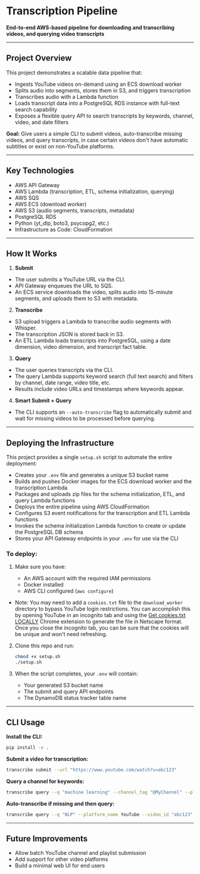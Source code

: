 # Transcription Pipeline

**End-to-end AWS-based pipeline for downloading and transcribing videos, and querying video transcripts**

---

## Project Overview

This project demonstrates a scalable data pipeline that:

- Ingests YouTube videos on-demand using an ECS download worker
- Splits audio into segments, stores them in S3, and triggers transcription
- Transcribes audio with a Lambda function
- Loads transcript data into a PostgreSQL RDS instance with full-text search capability
- Exposes a flexible query API to search transcripts by keywords, channel, video, and date filters

**Goal:** Give users a simple CLI to submit videos, auto-transcribe missing videos, and query transcripts, in case certain videos don't have automatic subtitles or exist on non-YouTube platforms.

---

## **Key Technologies**

* AWS API Gateway
* AWS Lambda (transcription, ETL, schema initialization, querying)
* AWS SQS
* AWS ECS (download worker)
* AWS S3 (audio segments, transcripts, metadata)
* PostgreSQL RDS
* Python (yt_dlp, boto3, psycopg2, etc.)
* Infrastructure as Code: CloudFormation

---

## **How It Works**

1. **Submit**

- The user submits a YouTube URL via the CLI.
- API Gateway enqueues the URL to SQS.
- An ECS service downloads the video, splits audio into 15-minute segments, and uploads them to S3 with metadata.

2. **Transcribe**

- S3 upload triggers a Lambda to transcribe audio segments with Whisper.
- The transcription JSON is stored back in S3.
- An ETL Lambda loads transcripts into PostgreSQL, using a date dimension, video dimension, and transcript fact table.

3. **Query**

- The user queries transcripts via the CLI.
- The query Lambda supports keyword search (full text search) and filters by channel, date range, video title, etc.
- Results include video URLs and timestamps where keywords appear.

4. **Smart Submit + Query**

- The CLI supports an `--auto-transcribe` flag to automatically submit and wait for missing videos to be processed before querying.

---

## **Deploying the Infrastructure**

This project provides a single `setup.sh` script to automate the entire deployment:

- Creates your `.env` file and generates a unique S3 bucket name
- Builds and pushes Docker images for the ECS download worker and the transcription Lambda
- Packages and uploads zip files for the schema initialization, ETL, and query Lambda functions
- Deploys the entire pipeline using AWS CloudFormation
- Configures S3 event notifications for the transcription and ETL Lambda functions
- Invokes the schema initialization Lambda function to create or update the PostgreSQL DB schema
- Stores your API Gateway endpoints in your `.env` for use via the CLI

### To deploy:

1. Make sure you have:

   - An AWS account with the required IAM permissions
   - Docker installed
   - AWS CLI configured (`aws configure`)
- Note: You may need to add a `cookies.txt` file to the `download_worker` directory to bypass YouTube login restrictions. You can accomplish this by opening YouTube in an incognito tab and using the [Get cookies.txt LOCALLY](https://chromewebstore.google.com/detail/get-cookiestxt-locally/cclelndahbckbenkjhflpdbgdldlbecc) Chrome extension to generate the file in Netscape format. Once you close the incognito tab, you can be sure that the cookies will be unique and won't need refreshing.

2. Clone this repo and run:

   ```bash
   chmod +x setup.sh
   ./setup.sh
   ```

3. When the script completes, your `.env` will contain:

   - Your generated S3 bucket name
   - The submit and query API endpoints
   - The DynamoDB status tracker table name

---

## **CLI Usage**

**Install the CLI:**

```bash
pip install -e .
```

**Submit a video for transcription:**

```bash
transcribe submit --url "https://www.youtube.com/watch?v=abc123"
```

**Query a channel for keywords:**

```bash
transcribe query --q "machine learning" --channel_tag "@MyChannel" --platform_name YouTube
```

**Auto-transcribe if missing and then query:**

```bash
transcribe query --q "NLP" --platform_name YouTube --video_id "abc123" --auto-transcribe
```

---

## **Future Improvements**

- Allow batch YouTube channel and playlist submission
- Add support for other video platforms
- Build a minimal web UI for end users
